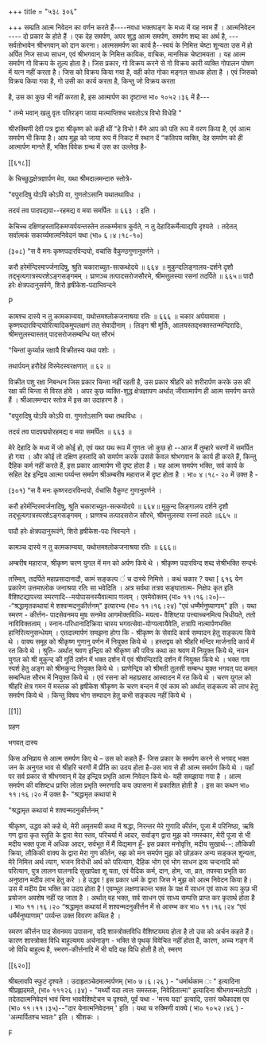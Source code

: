 +++
title = "५३८ ३०६"

+++
सम्प्रति आत्म निवेदन का वर्णन करते हैं----नवधा भक्तघङ्ग के मध्य में यह नवम हैं । आत्मनिवेदन ---- दो प्रकार के होते हैं । एक देह समर्पण, अपर शुद्ध आत्म समर्पण, समर्पण शब्द का अर्थ है, ---सर्वतोभावेन श्रीभगवान् को दान करना। आत्मसमर्पण का कार्य है--स्वयं के निमित्त चेष्टा शून्यता उस में हो अर्पित निज साध्य साधन, एवं श्रीभगवान् के निमित्त कायिक, वाचिक, मानसिक चेष्टामयता । यह आत्म समर्पण गो विक्रय के तुल्य होता है। जिस प्रकार, गो विक्रय करने से गो विक्रय कारी व्यक्ति गोपालन पोषण में यत्न नहीं करता है। जिस को विक्रय किया गया है, वही कोत गोका मङ्गल साधक होता है । एवं जिसको विक्रय किया गया है, गो उसी का कार्य करता है, किन्तु जो विक्रय करता 

है, उस का कुछ भी नहीं करता है, इस आत्मार्पण का दृष्टान्त भा० १०५२।३६ में है--- 

" तन्मे भवान् खलु वृतः पतिरङ्ग जाया मात्माप्तिश्च भवतोऽत्र विभो विधेहि " 

श्रीरुक्मिणी देवी पत्र द्वारा श्रीकृष्ण को कही थीं "हे विभो ! मैंने आप को पति रूप में वरण किया है, एवं आत्म समर्पण भी किया है। आप मुझ को जाया रूप में निकट में स्थान दें “कतिपय व्यक्ति, देह समर्पण को ही आत्मार्पण मानते हैं, भक्ति विवेक ग्रन्थ में उस का उल्लेख है- 

[[६१८]] 

के चिच्छुद्धक्षेत्रज्ञार्पण मेव, यथा श्रीमदालमन्दारु स्तोत्रे- 

"वपुरादिषु योऽपि कोऽपि वा, गुणतोऽसानि यथातथाविधः । 

तदयं तव पादपद्यया--रहमद्य व मया समर्पितः ॥ ६६३ । इति । 



केचिच्च दक्षिणहस्तादिकमप्यर्पयन्तस्तेन तत्कर्म्ममात्र कुर्वते, न तु देहादिकर्मेत्याद्यपि दृश्यते । तदेतत् सर्वात्मकं सकार्य्यमात्मनिवेदनं यथा (भा० ६।४।१८-१०) 

(३०८) "स वै मनः कृष्णपदारविन्दयो, वचांसि वैकुण्ठगुणानुवर्णने । 

करौ हरेर्मन्दिरमार्ज्जनादिषु, श्रुति चकाराच्युत-सत्कथोदये ॥ ६६४ ॥ मुकुन्दलिङ्गालय-दर्शने दृशौ तद्भृत्यगात्रस्परशेऽङ्गसङ्गमम् । घ्राणञ्च तत्पादसरोजसौरभे, श्रीमत्तुलस्या रसनां तदर्पिते ॥ ६६५॥ पादौ हरेः क्षेत्रपदानुसर्पणे, शिरो हृषीकेश-पदाभिवन्दने 

P 

कामश्च दास्ये न तु कामकाम्यया, यथोत्तमश्लोकजनाश्रया रतिः ॥ ६६६ ॥ चकार अर्पयामास । कृष्णपदारविन्दयोरित्यादिकमुपलक्षणं तत् सेवादीनाम् । लिङ्ग श्री मूर्तिः, आलयस्तद्भक्तस्तन्मन्दिरादिः, श्रीमत्तुलस्यास्तत् पादसरोजसम्बन्धि यत् सौरभं 

"चिन्तां कुर्य्यान्न रक्षायै विक्रीतस्य यथा पशोः । 

तथार्पयन् हरौदेहं विरमेदस्वरक्षणात् ॥ ६२ ॥ 

विक्रीत पशु रक्षा निबन्धन जिस प्रकार चिन्ता नहीं रहती है, उस प्रकार श्रीहरि को शरीरार्पण करके उस की रक्षा की चिन्ता से विरत होवे । अपर कुछ व्यक्ति-शुद्ध क्षेत्रज्ञापण अर्थात् जीवात्मार्पण ही आत्म समर्पण करते हैं । श्रीआलमन्दार स्तोत्र में इस का उदाहरण है । 

"वपुरादिषु योऽपि कोऽपि वा. गुणतोऽसानि यथा तथाविधः । 

तदयं तव पादपद्मयोरहमद्य व मया समर्पितः ॥ ६६३ ॥ 

मेरे देहादि के मध्य में जो कोई हो, एवं यथा यथ रूप में गुणतः जो कुछ हो --आज मैं तुम्हारे चरणों में समर्पित हो गया । और कोई तो दक्षिण हस्तादि को समर्पण करके उससे केवल श्रोभगवान के कार्य ही करते हैं, किन्तु दैहिक कर्म नहीं करते हैं, इस प्रकार आत्मार्पण भी दृष्ट होता है । यह आत्म समर्पण भक्ति, सर्व कार्य के सहित देह इन्द्रिय आत्मा पर्य्यन्त समर्पण श्रीअम्बरीष महाराज में दृष्ट होता है । भा० ४।१८- २० में उक्त है - 

(३०१) "स वै मनः कृष्णरदारविन्दयो, र्वचांसि वैकुण्ट गुणानुवर्णने । 

करौ हरेर्मन्दिरमार्जनादिषु, श्रुति चकाराच्युत-सत्कयोदये ॥ ६६४॥ मुकुन्द लिङ्गालय दर्शने दृशौ तद्भूत्यगात्रस्परशेऽङ्गसङ्गमम् । घ्राणश्च तत्पादसरोज सौरभे, श्रीमत्तुलस्या रस्नां तदते ॥६६५ ॥ 

पादौ हरेः क्षेत्रपदानुरूपंणे, शिरो हृषीकेश-पदः भिवन्दने । 

कामञ्च दास्ये न तु कामकाम्यया, यथोत्तमश्लोकजनाश्रया रतिः ॥ ६६६॥ 

अम्बरीष महाराज, श्रीकृष्ण चरण युगल में मन को अर्पण किये थे । श्रीकृष्ण पदारविन्द शब्द सेश्रीभक्ति सन्दर्भः 

तस्मित्, तदर्पिते महाप्रसादानादौ, कामं सङ्कल्प ं च दास्ये निमित्ते । कथं चकार ? यथा [ ६१६ येन प्रकारेण उत्तमश्लोक जनाश्रया रतिः सा भवेदिति । अत्र सर्वथा तत्रव सङ्घातात्म- निक्षेपः कृत इति वैशिष्टद्यापत्त्या स्मरणादि--मयोपासनस्यैवात्माप णत्वम् । एवमेवोक्तम् (भा० ११।१६।२०)---“श्रद्धामृतकथायां मे शश्वन्मदनुकीर्त्तनम्" इत्यारभ्य (भा० ११।१६।२४) "एवं धम्मैर्मनुष्याणाम्" इति । यथा स्मरण - कीर्त्तन- पादसेवनमय मुषः सनमेव आगमोक्तविधि- मयत्व- वैशिष्टया पत्त्याच्चनमित्य भिधीयते, ततो नाविविक्तत्वम् । स्नान-परिधानादिक्रिया चास्य भगवत्सेवा-योग्यत्वायैवेति, तत्रापि नात्मार्पणभक्ति हानिरित्यनुसन्धेयम् । एतदात्मार्पणं समझना होगा कि - श्रीकृष्ण के सेवादि कार्य सम्पादन हेतु सङ्कल्प किये थे । वाक्य समूह को श्रीकृष्ण गुणानु वर्णन में नियुक्त किये थे । हस्तद्वय को श्रीहरि मन्दिर मार्जनादि कार्य में रत किये थे । श्रुति- अर्थात् श्रवण इन्द्रिय को श्रीकृष्ण की पवित्र कथा का श्रवण में नियुक्त किये थे, नयन युगल को श्री मुकुन्द की मूर्ति दर्शन में भक्त दर्शन में एवं श्रीमन्दिरादि दर्शन में नियुक्त किये थे । भक्त गाव स्पर्श हेतु अङ्ग को श्रीमकुन्द नियुक्त किये थे । घ्राणेन्द्रिय को श्रीमती तुलसी सम्बन्ध युक्त भगवत् पद कमल सम्बन्धित सौरभ में नियुक्त किये थे । एवं रसना को महाप्रसाद आस्वादन में रत किये थे । चरण युगल को श्रीहरि क्षेत्र गमन में मस्तक को हृषीकेश श्रीकृष्ण के चरण बन्दन में एवं काम को अर्थात् सङ्कल्प को लाभ हेतु समर्पण किये थे । किन्तु विषय भोग सम्पादन हेतु कभी सङ्कल्प नहीं किये थे । 

[[1]]

ग्रहण 

भगवत् दास्य 

किस अभिप्राय से आत्म समर्पण किए थे – उस को कहते हैं- जिस प्रकार के समर्पण करने से भगवद् भक्त जन के अनुगत भाव से श्रीहरि चरणों में प्रीति का उदय होता है-उस भाव से ही आत्म समर्पण किये थे । यहाँ पर सर्व प्रकार से श्रीभगवान् में देह इन्द्रिय प्रभृति आत्म निवेदन किये थे- यही समझाया गया है । आत्म समर्पण की वशिष्टध प्राप्ति लोला प्रभृति स्मरणादि कय उपासना में प्रकाशित होती है । इस का कथन भा० ११।१६।२० में उक्त है- "श्रद्धामृत कथायां मे 

"श्रद्धामृत कथायां मे शश्वन्मदनुकीर्त्तनम् " 

श्रीकृष्ण, उद्धव को कहे थे, मेरी अमृतमयी कथा में श्रद्धा, निरन्तर मेरे गुणादि कीर्तन, पूजा में परिनिष्ठा, ऋषि गण द्वारा कृत स्तुति के द्वारा मेरा स्तव, परिचर्या में आदर, सर्वाङ्ग द्वारा मुझ को नमस्कार, मेरी पूजा से भी मदीय भक्त पूजा में अधिक आदर, सर्वभूत में मैं विद्यमान हूँ- इस प्रकार मनोवृत्ति, मदीय सुखार्थ--: लौकिकी क्रिया, लौकिकी वाक्य के द्वारा मेरा गुण कीर्तन, स्झ को मन समर्पण मुझ को छोड़कर अन्य सङ्कल शून्यता, मेरे निमित्त अर्थ त्याग, भजन विरोधी अर्थ को परित्याग, दैहिक भोग एवं भोग साधन द्रव्य चन्दनादि को परित्याग, पुत्र लालन पालनादि सुखापेक्षा शू यता, एवं वैदिक कर्म, दान, होम, जा, व्रत, तपस्या प्रभृति का अनुष्ठान मदीय लाभ हेतु करे । हे उद्धव ! इस प्रकार धर्म के द्वारा जिस ने मुझ को आत्म निवेदन किया है। उस में मदीय प्रेम भक्ति का उदय होता है ! एवम्भूत लक्षणाक्रान्त भक्त के पक्ष में साधन एवं साध्य रूप कुछ भी प्रयोजन अवशेष नहीं रह जाता है । अर्थात् वह भक्त, सर्व साधन एवं साध्य सम्पत्ति प्राप्त कर कृतार्थ होता है । भा० ११।१६।२० “श्रद्धामृत कथायां में शश्वन्मदनुकीर्त्तन में से आरम्भ कर भा० ११।१६।२४ “एवं धर्मैर्मनुष्याणाम्” पर्य्यन्त उक्त विवरण कथित है । 

स्मरण कीर्त्तन पाद सेवनमय उपासना, यदि शास्त्रोक्तविधि वैशिष्टयमय होता है तो उस को अर्चन कहते हैं। कारण शास्त्रोक्त विधि बाहुल्यमय अर्चनाङ्ग - भक्ति से पृथक् विवेचित नहीं होता है, कारण, अच्च गङ्ग में जो विधि बाहुल्य है, स्मरण-कीर्त्तनादि में भी यदि वह विधि होती है तो, स्मरण 

[[६२०]] 

श्रीबलावपि स्फुटं दृश्यते । उदाहृतञ्चेदमात्मार्पणम् (भा० ७।६।२६ ) - "धर्मार्थकाम ः " इत्यादिना श्रीप्रह्लादमते, (भा० १११२६।३४) - "मर्थ्यो यदा त्वत्तः समस्तक, निवेदितात्मा" इत्यादिना श्रीभगवन्मतेऽपि । तदेतदात्मनिवेदनं भावं बिना भाववैशिष्टेचन च दृश्यते, पूर्वं यथा - 'मत्त्य यदा' इत्यादि, उत्तरं यथैकादश एव (भा० ११।११।३५)--"दार येनात्मनिवेदनम् ' इति । यथा च रुक्मिणी वाक्ये ( भा० १०५२।४६ ) - 'अत्मार्पितश्च भवतः" इति । श्रीशकः । 

F 
